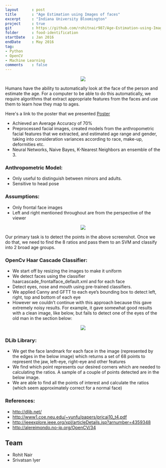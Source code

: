 ```yaml
---
layout      : post
title       : "Age Estimation using Images of faces"
excerpt     : "Indiana University Bloomington"
project     : true
git         : https://github.com/rohitnair987/Age-Estimation-using-Images-of-faces
folder      : food-identification
startDate   : Jan 2016
endDate     : May 2016
tag:
- Python
- OpenCV
- Machine Learning
comments    : false
---
```


<center><img src = "{{ site.url }}/assets/img/projects/age-gender/icon.jpg"></center>

Humans have the ability to automatically look at the face of the person and estimate the age. For a computer to be able to do this automatically, we require algorithms that extract appropriate features from the faces and use them to learn how they map to ages.

Here's a link to the poster that we presented <a href = "{{ site.url }}/assets/img/projects/age-gender/Poster.pdf">Poster</a>

* Achieved an Average Accuracy of 70%
* Preprocessed facial images, created models from the anthropometric facial features that we extracted, and estimated age range and gender, taking into consideration variances according to race, make-up, deformities etc.
* Neural Networks, Naive Bayes, K-Nearest Neighbors an ensemble of the 3.

### Anthropometric Model:
* Only useful to distinguish between minors and adults.
* Sensitive to head pose

### Assumptions:
* Only frontal face images
* Left and right mentioned throughout are from the perspective of the viewer

<center><img src = "{{ site.url }}/assets/img/projects/age-gender/1.png"></center>

Our primary task is to detect the points in the above screenshot. Once we do that, we need to find the 8 ratios and pass them to an SVM and classify into 2 broad age groups. 

### OpenCv Haar Cascade Classifier:
* We start off by resizing the images to make it uniform 
* We detect faces using the classifier haarcascade_frontalface_default.xml and for each face
* Detect eyes, nose and mouth using pre-trained classifiers.
* We applied Canny and GFTT to each eye’s bounding box to detect left, right, top and bottom of each eye
* However we couldn’t continue with this approach because this gave extremely noisy results. For example, it gave somewhat good results with a clean image, like below, but fails to detect one of the eyes of the old man in the section below:


<center><img src = "{{ site.url }}/assets/img/projects/age-gender/2.png"></center>

### DLib Library:
* We get the face landmark for each face in the image (represented by the edges in the below image) which returns a set of 68 points to represent the jaw, left-eye, right-eye and other features
* We find which point represents our desired corners which are needed to calculating the ratios. A sample of a couple of points detected are in the below image.
* We are able to find all the points of interest and calculate the ratios (which seem approximately correct for a normal face)



### References:
* http://dlib.net/
* http://www1.coe.neu.edu/~yunfu/papers/pricai10_t4.pdf
* http://ieeexplore.ieee.org/xpl/articleDetails.jsp?arnumber=4359348
* http://alereimondo.no-ip.org/OpenCV/34



## Team
* Rohit Nair
* Srivatsan Iyer